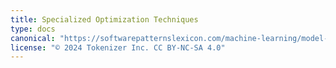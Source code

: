 ```yaml
---
title: Specialized Optimization Techniques
type: docs
canonical: "https://softwarepatternslexicon.com/machine-learning/model-training-patterns/specialized-optimization-techniques"
license: "© 2024 Tokenizer Inc. CC BY-NC-SA 4.0"
---
```

